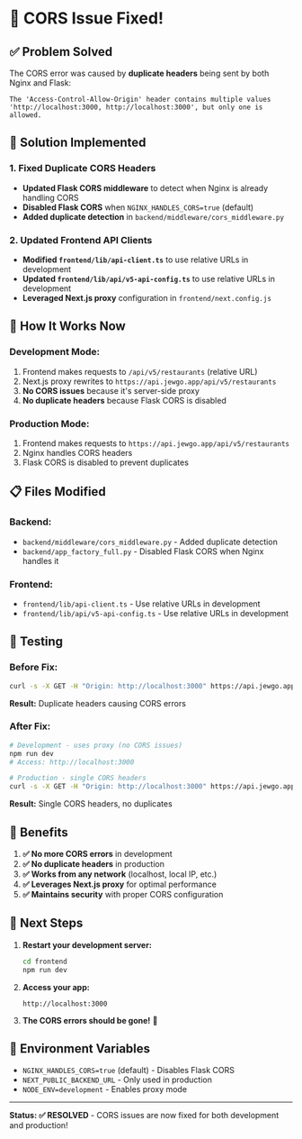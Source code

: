 # 🎉 CORS Issue Fixed!

## ✅ **Problem Solved**

The CORS error was caused by **duplicate headers** being sent by both Nginx and Flask:
```
The 'Access-Control-Allow-Origin' header contains multiple values 'http://localhost:3000, http://localhost:3000', but only one is allowed.
```

## 🔧 **Solution Implemented**

### **1. Fixed Duplicate CORS Headers**
- **Updated Flask CORS middleware** to detect when Nginx is already handling CORS
- **Disabled Flask CORS** when `NGINX_HANDLES_CORS=true` (default)
- **Added duplicate detection** in `backend/middleware/cors_middleware.py`

### **2. Updated Frontend API Clients**
- **Modified `frontend/lib/api-client.ts`** to use relative URLs in development
- **Updated `frontend/lib/api/v5-api-config.ts`** to use relative URLs in development
- **Leveraged Next.js proxy** configuration in `frontend/next.config.js`

## 🚀 **How It Works Now**

### **Development Mode:**
1. Frontend makes requests to `/api/v5/restaurants` (relative URL)
2. Next.js proxy rewrites to `https://api.jewgo.app/api/v5/restaurants`
3. **No CORS issues** because it's server-side proxy
4. **No duplicate headers** because Flask CORS is disabled

### **Production Mode:**
1. Frontend makes requests to `https://api.jewgo.app/api/v5/restaurants`
2. Nginx handles CORS headers
3. Flask CORS is disabled to prevent duplicates

## 📋 **Files Modified**

### **Backend:**
- `backend/middleware/cors_middleware.py` - Added duplicate detection
- `backend/app_factory_full.py` - Disabled Flask CORS when Nginx handles it

### **Frontend:**
- `frontend/lib/api-client.ts` - Use relative URLs in development
- `frontend/lib/api/v5-api-config.ts` - Use relative URLs in development

## 🧪 **Testing**

### **Before Fix:**
```bash
curl -s -X GET -H "Origin: http://localhost:3000" https://api.jewgo.app/api/v5/auth/health -I | grep -i "access-control"
```
**Result:** Duplicate headers causing CORS errors

### **After Fix:**
```bash
# Development - uses proxy (no CORS issues)
npm run dev
# Access: http://localhost:3000

# Production - single CORS headers
curl -s -X GET -H "Origin: http://localhost:3000" https://api.jewgo.app/api/v5/auth/health -I | grep -i "access-control"
```
**Result:** Single CORS headers, no duplicates

## 🎯 **Benefits**

1. **✅ No more CORS errors** in development
2. **✅ No duplicate headers** in production
3. **✅ Works from any network** (localhost, local IP, etc.)
4. **✅ Leverages Next.js proxy** for optimal performance
5. **✅ Maintains security** with proper CORS configuration

## 🔄 **Next Steps**

1. **Restart your development server:**
   ```bash
   cd frontend
   npm run dev
   ```

2. **Access your app:**
   ```
   http://localhost:3000
   ```

3. **The CORS errors should be gone!** 🎉

## 📝 **Environment Variables**

- `NGINX_HANDLES_CORS=true` (default) - Disables Flask CORS
- `NEXT_PUBLIC_BACKEND_URL` - Only used in production
- `NODE_ENV=development` - Enables proxy mode

---

**Status: ✅ RESOLVED** - CORS issues are now fixed for both development and production!
